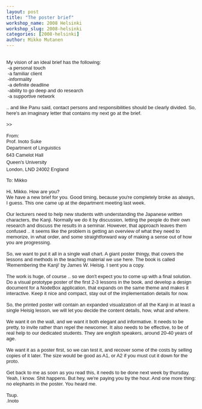 ```yaml
---
layout: post
title: "The poster brief"
workshop_name: 2008 Helsinki 
workshop_slug: 2008-helsinki
categories: [2008-helsinki]
author: Mikko Mutanen
---
```

<p style="font: normal normal normal 13px/normal Arial; margin: 0px">
 
</p>
<p style="font: normal normal normal 13px/normal Arial; margin: 0px">
My vision of an ideal brief has the following:
</p>
<p style="font: normal normal normal 13px/normal Arial; margin: 0px">
 -a personal touch
</p>
<p style="font: normal normal normal 13px/normal Arial; margin: 0px">
 -a familiar client
</p>
<p style="font: normal normal normal 13px/normal Arial; margin: 0px">
 -informality
</p>
<p style="font: normal normal normal 13px/normal Arial; margin: 0px">
 -a definite deadline
</p>
<p style="font: normal normal normal 13px/normal Arial; margin: 0px">
 -ability to go deep and do research
</p>
<p style="font: normal normal normal 13px/normal Arial; margin: 0px">
 -a supportive network
</p>
<p style="font: normal normal normal 13px/normal Arial; min-height: 15px; margin: 0px">
 
</p>
<p style="font: normal normal normal 13px/normal Arial; margin: 0px">
.. and like Panu said, contact persons and responsibilities should be clearly divided. So, here's an imaginary letter that contains my next go at the brief.
</p>
<p style="font: normal normal normal 13px/normal Arial; min-height: 15px; margin: 0px">
 
</p>
<p style="font: normal normal normal 13px/normal Arial; min-height: 15px; margin: 0px">
&gt;&gt;
</p>
<p style="font: normal normal normal 13px/normal Arial; min-height: 15px; margin: 0px">
 
</p>
<p style="font: normal normal normal 13px/normal Arial; margin: 0px">
From:
</p>
<p style="font: normal normal normal 13px/normal Arial; margin: 0px">
Prof. Inoto Suke
</p>
<p style="margin-top: 0px; margin-right: 0px; margin-bottom: 12px; margin-left: 0px; font: normal normal normal 12.8px/normal Arial">
<span style="line-height: 19px" class="Apple-style-span">Department of Linguistics <br />
643 Camelot Hall <br />
Queen's University<br />
London, LND 24002 England</span>
</p>
<p style="font: normal normal normal 13px/normal Arial; margin: 0px">
To: Mikko
</p>
<p style="font: normal normal normal 13px/normal Arial; min-height: 15px; margin: 0px">
 
</p>
<p style="font: normal normal normal 13px/normal Arial; margin: 0px">
Hi, Mikko. How are you? 
</p>
<p style="font: normal normal normal 13px/normal Arial; margin: 0px">
We have a new brief for you. Good timing, because you're completely broke as always, I guess. This one came up at the department meeting last week. 
</p>
<p style="font: normal normal normal 13px/normal Arial; min-height: 15px; margin: 0px">
 
</p>
<p style="font: normal normal normal 13px/normal Arial; margin: 0px">
Our lecturers need to help new students with understanding the Japanese written characters, the Kanji. Normally we do it by discussion, letting the people do their own research and discuss the results in a seminar. However, that approach leaves them confused .. it seems like the problem is getting an overview of what they need to memorize, in what order, and some straightforward way of making a sense out of how you are progressing.
</p>
<p style="font: normal normal normal 13px/normal Arial; min-height: 15px; margin: 0px">
 
</p>
<p style="font: normal normal normal 13px/normal Arial; margin: 0px">
So, we want to put it all in a single wall chart. A giant poster thingy, that covers the lessons and methods in the teaching material we use here. The book is called 'Remembering the Kanji' by James W. Heisig. I sent you a copy. 
</p>
<p style="font: normal normal normal 13px/normal Arial; min-height: 15px; margin: 0px">
 
</p>
<p style="font: normal normal normal 13px/normal Arial; margin: 0px">
The work is huge, of course .. so we don't expect you to come up with a final solution. Do a visual prototype poster of the first 2-3 lessons in the book, and develop a design document for a NodeBox application, that expands on the same theme and makes it interactive. Keep it nice and compact, stay out of the implementation details for now.
</p>
<p style="font: normal normal normal 13px/normal Arial; min-height: 15px; margin: 0px">
 
</p>
<p style="font: normal normal normal 13px/normal Arial; margin: 0px">
So, the printed poster will contain an expanded visualization of all the Kanji in at least a single Heisig lesson, we will let you decide the content details, how, what and where.
</p>
<p style="font: normal normal normal 13px/normal Arial; min-height: 15px; margin: 0px">
 
</p>
<p style="font: normal normal normal 13px/normal Arial; margin: 0px">
We want it on the wall, and we want it both elegant and informative. It needs to be pretty, to invite rather than repel the newcomer. It also needs to be effective, to be of real help to our dedicated students. They are english speakers, around 20-40 years of age.
</p>
<p style="font: normal normal normal 13px/normal Arial; min-height: 15px; margin: 0px">
 
</p>
<p style="font: normal normal normal 13px/normal Arial; margin: 0px">
We want it as a poster first, so we can test it, and recover some of the costs by selling copies of it later. The size would be good as A1, or A2 if you must cut it down for the proto.
</p>
<p style="font: normal normal normal 13px/normal Arial; min-height: 15px; margin: 0px">
 
</p>
<p style="font: normal normal normal 13px/normal Arial; margin: 0px">
Get back to me as soon as you read this, it needs to be done next week by thursday. Yeah, I know. Shit happens. But hey, we're paying you by the hour. And one more thing: no elephants in the poster. You heard me.
</p>
<p style="font: normal normal normal 13px/normal Arial; min-height: 15px; margin: 0px">
 
</p>
<p style="font: normal normal normal 13px/normal Arial; margin: 0px">
Tsup.
</p>
<p style="font: normal normal normal 13px/normal Arial; margin: 0px">
.Inoto
</p>
<p style="font: normal normal normal 13px/normal Arial; margin: 0px">
 
</p>

